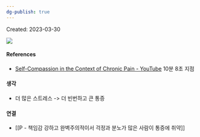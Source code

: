 ```yaml
---
dg-publish: true
---
```

Created: 2023-03-30

![](https://i.imgur.com/uGzfJOB.png)


#### References
- [Self-Compassion in the Context of Chronic Pain - YouTube](https://www.youtube.com/watch?v=FijdQfgDGCo) 10분 8초 지점

#### 생각
- 더 많은 스트레스 -> 더 빈번하고 큰 통증 

#### 연결
- [[P - 책임감 강하고 완벽주의적이서 걱정과 분노가 많은 사람이 통증에 취약]]
